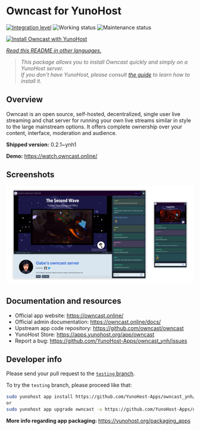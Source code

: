 <!--
N.B.: This README was automatically generated by <https://github.com/YunoHost/apps/tree/master/tools/readme_generator>
It shall NOT be edited by hand.
-->

# Owncast for YunoHost

[![Integration level](https://apps.yunohost.org/badge/integration/owncast)](https://ci-apps.yunohost.org/ci/apps/owncast/)
![Working status](https://apps.yunohost.org/badge/state/owncast)
![Maintenance status](https://apps.yunohost.org/badge/maintained/owncast)

[![Install Owncast with YunoHost](https://install-app.yunohost.org/install-with-yunohost.svg)](https://install-app.yunohost.org/?app=owncast)

*[Read this README in other languages.](./ALL_README.md)*

> *This package allows you to install Owncast quickly and simply on a YunoHost server.*  
> *If you don't have YunoHost, please consult [the guide](https://yunohost.org/install) to learn how to install it.*

## Overview

Owncast is an open source, self-hosted, decentralized, single user live streaming and chat server for running your own live streams similar in style to the large mainstream options. It offers complete ownership over your content, interface, moderation and audience.

**Shipped version:** 0.2.1~ynh1

**Demo:** <https://watch.owncast.online/>

## Screenshots

![Screenshot of Owncast](./doc/screenshots/owncast-screenshot.png)

## Documentation and resources

- Official app website: <https://owncast.online/>
- Official admin documentation: <https://owncast.online/docs/>
- Upstream app code repository: <https://github.com/owncast/owncast>
- YunoHost Store: <https://apps.yunohost.org/app/owncast>
- Report a bug: <https://github.com/YunoHost-Apps/owncast_ynh/issues>

## Developer info

Please send your pull request to the [`testing` branch](https://github.com/YunoHost-Apps/owncast_ynh/tree/testing).

To try the `testing` branch, please proceed like that:

```bash
sudo yunohost app install https://github.com/YunoHost-Apps/owncast_ynh/tree/testing --debug
or
sudo yunohost app upgrade owncast -u https://github.com/YunoHost-Apps/owncast_ynh/tree/testing --debug
```

**More info regarding app packaging:** <https://yunohost.org/packaging_apps>
